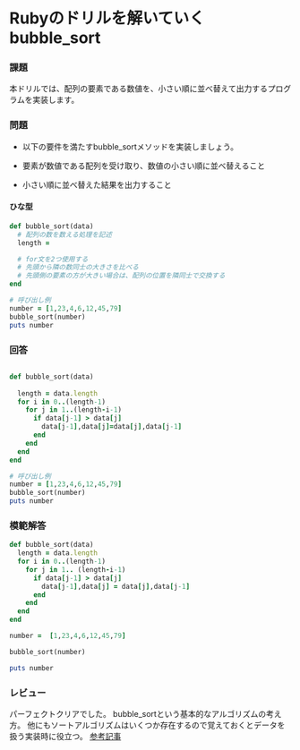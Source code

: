 # Rubyのドリルを解いていく bubble_sort
### 課題
本ドリルでは、配列の要素である数値を、小さい順に並べ替えて出力するプログラムを実装します。

### 問題
- 以下の要件を満たすbubble_sortメソッドを実装しましょう。

- 要素が数値である配列を受け取り、数値の小さい順に並べ替えること
- 小さい順に並べ替えた結果を出力すること

#### ひな型
```ruby
def bubble_sort(data)
  # 配列の数を数える処理を記述
  length = 

  # for文を2つ使用する
  # 先頭から隣の数同士の大きさを比べる
  # 先頭側の要素の方が大きい場合は、配列の位置を隣同士で交換する
end

# 呼び出し例
number = [1,23,4,6,12,45,79]
bubble_sort(number)
puts number
```
### 回答
```ruby

def bubble_sort(data)
  
  length = data.length
  for i in 0..(length-1)
    for j in 1..(length-i-1)
      if data[j-1] > data[j]
        data[j-1],data[j]=data[j],data[j-1]
      end
    end
  end
end

# 呼び出し例
number = [1,23,4,6,12,45,79]
bubble_sort(number)
puts number

```

### 模範解答

```ruby
def bubble_sort(data)
  length = data.length 
  for i in 0..(length-1) 
    for j in 1.. (length-i-1) 
      if data[j-1] > data[j] 
        data[j-1],data[j] = data[j],data[j-1] 
      end
    end
  end
end

number =  [1,23,4,6,12,45,79]

bubble_sort(number)

puts number
```

### レビュー
パーフェクトクリアでした。
bubble_sortという基本的なアルゴリズムの考え方。
他にもソートアルゴリズムはいくつか存在するので覚えておくとデータを扱う実装時に役立つ。
[参考記事](https://zenn.dev/brainyblog/articles/sort-algorithms-explained)



